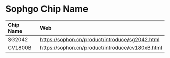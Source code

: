 # Sophgo Chip Name


| Chip Name |                      Web                           |
|:----------|:---------------------------------------------------|
| SG2042    | https://sophon.cn/product/introduce/sg2042.html    |
| CV1800B   | https://sophon.cn/product/introduce/cv180xB.html   |
